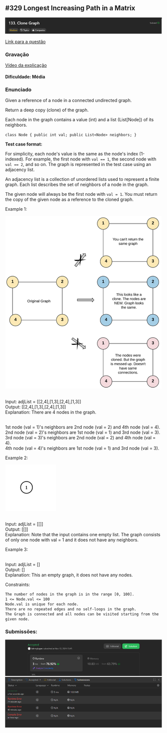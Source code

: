 ## #329 Longest Increasing Path in a Matrix

![Clone Graph](imagens/titulo.png)

[Link para a questão](https://leetcode.com/problems/clone-graph/description/)

### Gravação
[Vídeo da explicação](https://www.youtube.com/watch?v=SnqQ1pZYjXM)


#### Dificuldade: Média

### Enunciado

Given a reference of a node in a connected undirected graph.

Return a deep copy (clone) of the graph.

Each node in the graph contains a value (int) and a list (List[Node]) of its neighbors.

`class Node {
    public int val;
    public List<Node> neighbors;
}`

<strong>Test case format:</strong>

For simplicity, each node's value is the same as the node's index (1-indexed). For example, the first node with `val == 1`, the second node with `val == 2`, and so on. The graph is represented in the test case using an adjacency list.

An adjacency list is a collection of unordered lists used to represent a finite graph. Each list describes the set of neighbors of a node in the graph.

The given node will always be the first node with `val = 1`. You must return the copy of the given node as a reference to the cloned graph.

Example 1:

![alt text](imagens/image.png)

<br>Input: adjList = [[2,4],[1,3],[2,4],[1,3]]
<br>Output: [[2,4],[1,3],[2,4],[1,3]]
<br>Explanation: There are 4 nodes in the graph.

<br>1st node (val = 1)'s neighbors are 2nd node (val = 2) and 4th node (val = 4).
<br>2nd node (val = 2)'s neighbors are 1st node (val = 1) and 3rd node (val = 3).
<br>3rd node (val = 3)'s neighbors are 2nd node (val = 2) and 4th node (val = 4).
<br>4th node (val = 4)'s neighbors are 1st node (val = 1) and 3rd node (val = 3).

Example 2:

![alt text](imagens/image2.png)

<br>Input: adjList = [[]]
<br>Output: [[]]
<br>Explanation: Note that the input contains one empty list. The graph consists of only one node with val = 1 and it does not have any neighbors.

Example 3:

<br>Input: adjList = []
<br>Output: []
<br>Explanation: This an empty graph, it does not have any nodes.

Constraints:

    The number of nodes in the graph is in the range [0, 100].
    1 <= Node.val <= 100
    Node.val is unique for each node.
    There are no repeated edges and no self-loops in the graph.
    The Graph is connected and all nodes can be visited starting from the given node.




### Submissões: 
![accepted](imagens/accepted.png)
![submissao](imagens/submissao.png)

